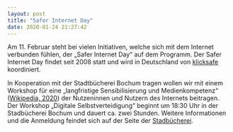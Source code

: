 ```yaml
---
layout: post
title: "Safer Internet Day"
date: 2020-01-24 21:27:42
---
```

Am 11. Februar steht bei vielen Initiativen, welche sich mit dem Internet verbunden fühlen, der „Safer Internet Day“ auf dem Programm. Der Safer Internet Day findet seit 2008 statt und wird in Deutschland von [klicksafe](https://klicksafe.de) koordiniert.

In Kooperation mit der Stadtbücherei Bochum tragen wollen wir mit einem Workshop für eine „langfristige Sensibilisierung und Medienkompetenz“ ([Wikipedia, 2020](https://de.wikipedia.org/wiki/Safer_Internet_Day)) der Nutzeninnen und Nutzern des Internets beitragen. Der Workshop „Digitale Selbstverteidigung“ beginnt um 18:30 Uhr in der Stadbücherei Bochum und dauert ca. zwei Stunden. Weitere Informationen und die Anmeldung feindet sich auf der Seite der [Stadbücherei](https://www.klicksafe.de/ueber-klicksafe/safer-internet-day/sid-2020/sid-veranstaltungen-2020/bochum-sach-mal-wie-geht-digitale-selbstverteidigung-in-kooperation-mit-chaos-computer-club-essen/).
